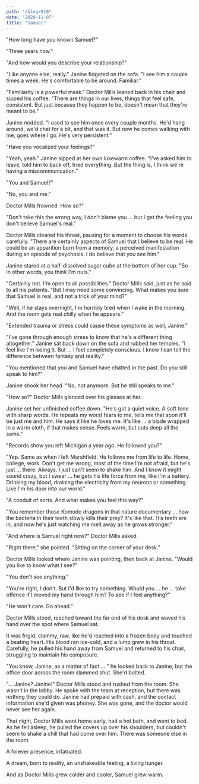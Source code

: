 ```yaml
---
path: "/blog/010"
date: "2020-11-07"
title: "Samuel"
---
```


"How long have you known Samuel?"

"Three years now."

"And how would you describe your relationship?"

"Like anyone else, really." Janine fidgeted on the sofa. "I see him a couple times a week. He's comfortable to be around. Familiar."

"Familiarity is a powerful mask." Doctor Mills leaned back in his chair and sipped his coffee. "There are things in our lives, things that feel safe, consistent. But just because they happen to be, doesn't mean that they're meant to be."

Janine nodded. "I used to see him once every couple months. He'd hang around, we'd chat for a bit, and that was it. But now he comes walking with me, goes where I go. He's very persistent."

"Have you vocalized your feelings?"

"Yeah, yeah." Janine sipped at her own lukewarm coffee. "I've asked him to leave, told him to back off, tried everything. But the thing is, I think we're having a miscommunication."

"You and Samuel?"

"No, you and me."

Doctor Mills frowned. How so?"

"Don't take this the wrong way, I don't blame you ... but I get the feeling you don't believe Samuel's real."

Doctor Mills cleared his throat, pausing for a moment to choose his words carefully. "There are certainly aspects of Samuel that I believe to be real. He could be an apparition born from a memory, a perceived manifestation during an episode of psychosis. I do believe that you see him."

Janine stared at a half-dissolved sugar cube at the bottom of her cup. "So in other words, you think I'm nuts."

"Certainly not. I'm open to all possibilities." Doctor Mills said, just as he said to all his patients. "But I may need some convincing. What makes you sure that Samuel is real, and not a trick of your mind?"

"Well, if he stays overnight, I'm horribly tired when I wake in the morning. And the room gets real chilly when he appears."

"Extended trauma or stress could cause these symptoms as well, Janine."

"I've gone through enough stress to know that he's a different thing altogether." Janine sat back down on the sofa and rubbed her temples. "I feel like I'm losing it. But ... I feel completely conscious. I know I can tell the difference between fantasy and reality."

"You mentioned that you and Samuel have chatted in the past. Do you still speak to him?"

Janine shook her head. "No, not anymore. But he still speaks to me."

"How so?" Doctor Mills glanced over his glasses at her.

Janine set her unfinished coffee down. "He's got a quiet voice. A soft tone with sharp words. He repeats my worst fears to me, tells me that soon it'll be just me and him. He says it like he loves me. It's like ... a blade wrapped in a warm cloth, if that makes sense. Feels warm, but cuts deep all the same."

"Records show you left Michigan a year ago. He followed you?"

"Yep. Same as when I left Marshfield. He follows me from life to life. Home, college, work. Don't get me wrong, most of the time I'm not afraid, but he's just ... there. Always. I just can't seem to shake him. And I know it might sound crazy, but I swear ... he gets his life force from me, like I'm a battery. Drinking my blood, draining the electricity from my neurons or something. Like I'm his door into our world."

"A conduit of sorts. And what makes you feel this way?"

"You remember those Komodo dragons in that nature documentary ... how the bacteria in their teeth slowly kills their prey? It's like that. His teeth are in, and now he's just watching me melt away as he grows stronger."

"And where is Samuel right now?" Doctor Mills asked.

"Right there," she pointed. "Sitting on the corner of your desk."

Doctor Mills looked where Janine was pointing, then back at Janine. "Would you like to know what I see?"

"You don't see anything."

"You're right, I don't. But I'd like to try something. Would you ... he ... take offence if I moved my hand through him? To see if I feel anything?"

"He won't care. Go ahead."

Doctor Mills stood, reached toward the far end of his desk and waved his hand over the spot where Samuel sat.

It was frigid, clammy, raw, like he'd reached into a frozen body and touched a beating heart. His blood ran ice-cold, and a lump grew in his throat. Carefully, he pulled his hand away from Samuel and returned to his chair, struggling to maintain his composure.

"You know, Janine, as a matter of fact ... " he looked back to Janine, but the office door across the room slammed shut. She'd bolted.

"... Janine? Janine!" Doctor Mills stood and rushed from the room. She wasn't in the lobby. He spoke with the team at reception, but there was nothing they could do. Janine had prepaid with cash, and the contact information she'd given was phoney. She was gone, and the doctor would never see her again.

That night, Doctor Mills went home early, had a hot bath, and went to bed. As he fell asleep, he pulled the covers up over his shoulders, but couldn't seem to shake a chill that had come over him. There was someone else in the room.

A forever presence, infatuated.

A dream, born to reality, an unshakeable feeling, a living hunger.

And as Doctor Mills grew colder and cooler, Samuel grew warm.
